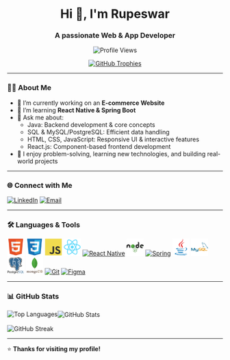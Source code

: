 <h1 align="center">Hi 👋, I'm Rupeswar</h1>
<h3 align="center">A passionate Web & App Developer</h3>

<p align="center">
  <img src="https://komarev.com/ghpvc/?username=rupeswarbhainsa777&label=Profile%20views&color=0e75b6&style=flat" alt="Profile Views" />
</p>

<p align="center">
  <a href="https://github.com/ryo-ma/github-profile-trophy">
    <img src="https://github-profile-trophy.vercel.app/?username=rupeswarbhainsa777&theme=algolia&margin-w=10" alt="GitHub Trophies" />
  </a>
</p>

---

### 🧑‍💻 About Me

- 🔭 I’m currently working on an **E-commerce Website**
- 🌱 I’m learning **React Native & Spring Boot**
- 💬 Ask me about:
  - Java: Backend development & core concepts  
  - SQL & MySQL/PostgreSQL: Efficient data handling  
  - HTML, CSS, JavaScript: Responsive UI & interactive features  
  - React.js: Component-based frontend development  
- 🧠 I enjoy problem-solving, learning new technologies, and building real-world projects

---

### 🌐 Connect with Me

<p align="left">
  <!-- Add your social links here -->
  <!-- Example: -->
  <a href="https://linkedin.com/in/your-link" target="_blank"><img src="https://cdn-icons-png.flaticon.com/512/174/174857.png" width="30" alt="LinkedIn"/></a>
  <a href="mailto:your.email@example.com" target="_blank"><img src="https://cdn-icons-png.flaticon.com/512/732/732200.png" width="30" alt="Email"/></a>
</p>

---

### 🛠️ Languages & Tools

<p align="left">
  <a href="https://www.w3.org/html/" target="_blank"><img src="https://raw.githubusercontent.com/devicons/devicon/master/icons/html5/html5-original.svg" width="40" alt="HTML5" /></a>
  <a href="https://www.w3schools.com/css/" target="_blank"><img src="https://raw.githubusercontent.com/devicons/devicon/master/icons/css3/css3-original.svg" width="40" alt="CSS3" /></a>
  <a href="https://developer.mozilla.org/en-US/docs/Web/JavaScript" target="_blank"><img src="https://raw.githubusercontent.com/devicons/devicon/master/icons/javascript/javascript-original.svg" width="40" alt="JavaScript" /></a>
  <a href="https://reactjs.org/" target="_blank"><img src="https://raw.githubusercontent.com/devicons/devicon/master/icons/react/react-original.svg" width="40" alt="React" /></a>
  <a href="https://reactnative.dev/" target="_blank"><img src="https://reactnative.dev/img/header_logo.svg" width="40" alt="React Native" /></a>
  <a href="https://nodejs.org/" target="_blank"><img src="https://raw.githubusercontent.com/devicons/devicon/master/icons/nodejs/nodejs-original-wordmark.svg" width="40" alt="Node.js" /></a>
  <a href="https://spring.io/" target="_blank"><img src="https://www.vectorlogo.zone/logos/springio/springio-icon.svg" width="40" alt="Spring" /></a>
  <a href="https://www.java.com/" target="_blank"><img src="https://raw.githubusercontent.com/devicons/devicon/master/icons/java/java-original.svg" width="40" alt="Java" /></a>
  <a href="https://www.mysql.com/" target="_blank"><img src="https://raw.githubusercontent.com/devicons/devicon/master/icons/mysql/mysql-original-wordmark.svg" width="40" alt="MySQL" /></a>
  <a href="https://www.postgresql.org/" target="_blank"><img src="https://raw.githubusercontent.com/devicons/devicon/master/icons/postgresql/postgresql-original-wordmark.svg" width="40" alt="PostgreSQL" /></a>
  <a href="https://www.mongodb.com/" target="_blank"><img src="https://raw.githubusercontent.com/devicons/devicon/master/icons/mongodb/mongodb-original-wordmark.svg" width="40" alt="MongoDB" /></a>
  <a href="https://git-scm.com/" target="_blank"><img src="https://www.vectorlogo.zone/logos/git-scm/git-scm-icon.svg" width="40" alt="Git" /></a>
  <a href="https://www.figma.com/" target="_blank"><img src="https://www.vectorlogo.zone/logos/figma/figma-icon.svg" width="40" alt="Figma" /></a>
</p>

---

### 📊 GitHub Stats

<p>
  <img align="left" src="https://github-readme-stats.vercel.app/api/top-langs/?username=rupeswarbhainsa777&layout=compact&theme=tokyonight" alt="Top Languages" />
</p>

<p>
  <img align="center" src="https://github-readme-stats.vercel.app/api?username=rupeswarbhainsa777&show_icons=true&theme=tokyonight" alt="GitHub Stats" />
</p>

<p>
  <img align="center" src="https://github-readme-streak-stats.herokuapp.com/?user=rupeswarbhainsa777&theme=tokyonight" alt="GitHub Streak" />
</p>

---

⭐ **Thanks for visiting my profile!**

